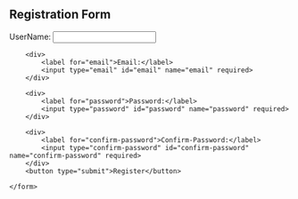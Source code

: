 <!DOCTYPE html>
<html lang="en">
<head>
    <meta charset="UTF-8">
    <meta name="viewport" content="width=device-width, initial-scale=1.0">
    <title> Registration Form </title>
    <link rel="stylesheet" href="re_style.css">
</head>
<body>
    <h2> Registration Form </h2>
    <form action="/submit" method="POST">
        <div>
            <label for="username">UserName:</label>
            <input type="text" id="username" name="username" required>
        </div>

        <div>
            <label for="email">Email:</label>
            <input type="email" id="email" name="email" required>
        </div>

        <div>
            <label for="password">Password:</label>
            <input type="password" id="password" name="password" required>
        </div>

        <div>
            <label for="confirm-password">Confirm-Password:</label>
            <input type="confirm-password" id="confirm-password" name="confirm-password" required>
        </div>
        <button type="submit">Register</button>

    </form>
</body>
</html>
